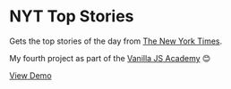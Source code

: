 # NYT Top Stories

Gets the top stories of the day from [The New York Times](https://www.nytimes.com/).

My fourth project as part of the [Vanilla JS Academy](https://vanillajsacademy.com/) 😊

[View Demo](https://kieranbarker.github.io/NYT-top-stories/)
